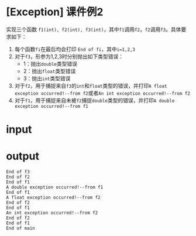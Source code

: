 # [Exception] 课件例2

实现三个函数 `f1(int), f2(int), f3(int)`，其中`f1`调用`f2`，`f2`调用`f3`。具体要求如下：

1. 每个函数`fi`在最后均会打印 `End of fi`，其中`i=1,2,3`
2. 对于`f3`，形参为1,2,3时分别抛出如下类型错误：
	- 1：抛出`double`类型错误
	- 2：抛出`float`类型错误
	- 3：抛出`int`类型错误
3. 对于`f2`，用于捕捉来自`f3`的`int`和`float`类型的错误，并打印`A float exception occurred!--from f2`或者`An int exception occurred!--from f2`
4. 对于`f1`，用于捕捉来自未被`f2`捕捉`double`类型的错误，并打印`A double exception occurred!--from f1`

# input

# output
```
End of f3
End of f2
End of f1
A double exception occurred!--from f1
End of f1
A float exception occurred!--from f2
End of f2
End of f1
An int exception occurred!--from f2
End of f2
End of f1
End of main
```
